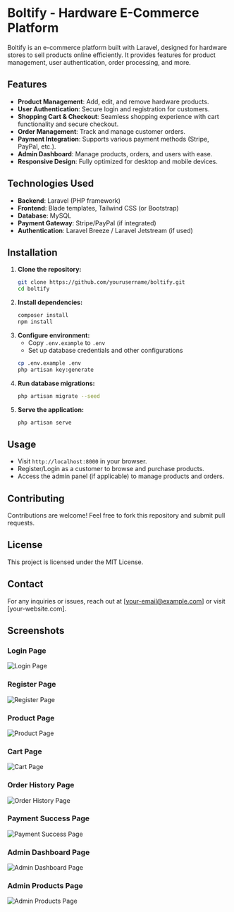 # Boltify - Hardware E-Commerce Platform

Boltify is an e-commerce platform built with Laravel, designed for hardware stores to sell products online efficiently. It provides features for product management, user authentication, order processing, and more.

## Features

-   **Product Management**: Add, edit, and remove hardware products.
-   **User Authentication**: Secure login and registration for customers.
-   **Shopping Cart & Checkout**: Seamless shopping experience with cart functionality and secure checkout.
-   **Order Management**: Track and manage customer orders.
-   **Payment Integration**: Supports various payment methods (Stripe, PayPal, etc.).
-   **Admin Dashboard**: Manage products, orders, and users with ease.
-   **Responsive Design**: Fully optimized for desktop and mobile devices.

## Technologies Used

-   **Backend**: Laravel (PHP framework)
-   **Frontend**: Blade templates, Tailwind CSS (or Bootstrap)
-   **Database**: MySQL
-   **Payment Gateway**: Stripe/PayPal (if integrated)
-   **Authentication**: Laravel Breeze / Laravel Jetstream (if used)

## Installation

1. **Clone the repository:**
    ```sh
    git clone https://github.com/yourusername/boltify.git
    cd boltify
    ```
2. **Install dependencies:**
    ```sh
    composer install
    npm install
    ```
3. **Configure environment:**
    - Copy `.env.example` to `.env`
    - Set up database credentials and other configurations
    ```sh
    cp .env.example .env
    php artisan key:generate
    ```
4. **Run database migrations:**
    ```sh
    php artisan migrate --seed
    ```
5. **Serve the application:**
    ```sh
    php artisan serve
    ```

## Usage

-   Visit `http://localhost:8000` in your browser.
-   Register/Login as a customer to browse and purchase products.
-   Access the admin panel (if applicable) to manage products and orders.

## Contributing

Contributions are welcome! Feel free to fork this repository and submit pull requests.

## License

This project is licensed under the MIT License.

## Contact

For any inquiries or issues, reach out at [your-email@example.com] or visit [your-website.com].

## Screenshots

### Login Page

![Login Page](screenshots/login.png)

### Register Page

![Register Page](screenshots/register.png)

### Product Page

![Product Page](screenshots/feed.png)

### Cart Page

![Cart Page](screenshots/cart.png)

### Order History Page

![Order History Page](screenshots/history.png)

### Payment Success Page

![Payment Success Page](screenshots/checkout-success.png)

### Admin Dashboard Page

![Admin Dashboard Page](screenshots/admin.png)

### Admin Products Page

![Admin Products Page](screenshots/product-admin.png)
